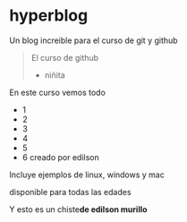 # hyperblog
Un blog increible para el curso de git y github

> El curso de github
> - niñita

En este curso vemos todo
* 1
* 2
* 3
* 4
* 5
* 6 creado por edilson

Incluye ejemplos de linux, windows y mac

disponible para todas las edades


Y esto es un chiste**de edilson murillo**